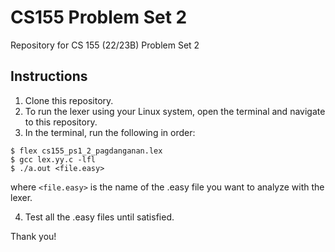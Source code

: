 # CS155 Problem Set 2
Repository for CS 155 (22/23B) Problem Set 2

## Instructions

1. Clone this repository.
2. To run the lexer using your Linux system, open the terminal and navigate to this repository.
3. In the terminal, run the following in order:
```
$ flex cs155_ps1_2_pagdanganan.lex
$ gcc lex.yy.c -lfl
$ ./a.out <file.easy>
```
where `<file.easy>` is the name of the .easy file you want to analyze with the lexer.

4. Test all the .easy files until satisfied.

Thank you!
